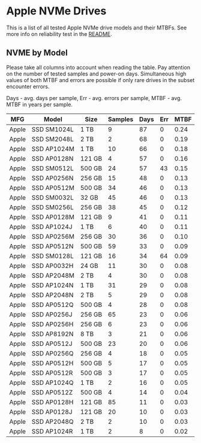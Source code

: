 Apple NVMe Drives
=================

This is a list of all tested Apple NVMe drive models and their MTBFs. See more
info on reliability test in the [README](https://github.com/linuxhw/SMART).

NVME by Model
------------

Please take all columns into account when reading the table. Pay attention on the
number of tested samples and power-on days. Simultaneous high values of both MTBF
and errors are possible if only rare drives in the subset encounter errors.

Days - avg. days per sample,
Err  - avg. errors per sample,
MTBF - avg. MTBF in years per sample.

| MFG       | Model              | Size   | Samples | Days  | Err   | MTBF |
|-----------|--------------------|--------|---------|-------|-------|------|
| Apple     | SSD SM1024L        | 1 TB   | 9       | 87    | 0     | 0.24   |
| Apple     | SSD SM2048L        | 2 TB   | 2       | 68    | 0     | 0.19   |
| Apple     | SSD AP1024M        | 1 TB   | 10      | 66    | 0     | 0.18   |
| Apple     | SSD AP0128N        | 121 GB | 4       | 57    | 0     | 0.16   |
| Apple     | SSD SM0512L        | 500 GB | 24      | 57    | 43    | 0.15   |
| Apple     | SSD AP0256N        | 256 GB | 15      | 48    | 0     | 0.13   |
| Apple     | SSD AP0512M        | 500 GB | 34      | 46    | 0     | 0.13   |
| Apple     | SSD SM0032L        | 32 GB  | 45      | 46    | 0     | 0.13   |
| Apple     | SSD SM0256L        | 256 GB | 38      | 45    | 0     | 0.12   |
| Apple     | SSD AP0128M        | 121 GB | 9       | 41    | 0     | 0.11   |
| Apple     | SSD AP1024J        | 1 TB   | 6       | 40    | 0     | 0.11   |
| Apple     | SSD AP0256M        | 256 GB | 30      | 36    | 0     | 0.10   |
| Apple     | SSD AP0512N        | 500 GB | 59      | 33    | 0     | 0.09   |
| Apple     | SSD SM0128L        | 121 GB | 16      | 34    | 64    | 0.09   |
| Apple     | SSD AP0032H        | 24 GB  | 11      | 30    | 0     | 0.08   |
| Apple     | SSD AP2048M        | 2 TB   | 4       | 30    | 0     | 0.08   |
| Apple     | SSD AP1024N        | 1 TB   | 31      | 29    | 0     | 0.08   |
| Apple     | SSD AP2048N        | 2 TB   | 5       | 29    | 0     | 0.08   |
| Apple     | SSD AP0512Q        | 500 GB | 4       | 28    | 0     | 0.08   |
| Apple     | SSD AP0256J        | 256 GB | 65      | 23    | 0     | 0.06   |
| Apple     | SSD AP0256H        | 256 GB | 6       | 23    | 0     | 0.06   |
| Apple     | SSD AP8192N        | 8 TB   | 3       | 21    | 0     | 0.06   |
| Apple     | SSD AP0512J        | 500 GB | 23      | 20    | 0     | 0.06   |
| Apple     | SSD AP0256Q        | 256 GB | 4       | 18    | 0     | 0.05   |
| Apple     | SSD AP0512H        | 500 GB | 5       | 17    | 0     | 0.05   |
| Apple     | SSD AP0512R        | 500 GB | 3       | 17    | 0     | 0.05   |
| Apple     | SSD AP1024Q        | 1 TB   | 2       | 16    | 0     | 0.05   |
| Apple     | SSD AP0512Z        | 500 GB | 4       | 14    | 0     | 0.04   |
| Apple     | SSD AP0128H        | 121 GB | 85      | 11    | 0     | 0.03   |
| Apple     | SSD AP0128J        | 121 GB | 20      | 10    | 0     | 0.03   |
| Apple     | SSD AP2048Q        | 2 TB   | 2       | 10    | 0     | 0.03   |
| Apple     | SSD AP1024R        | 1 TB   | 2       | 8     | 0     | 0.02   |
